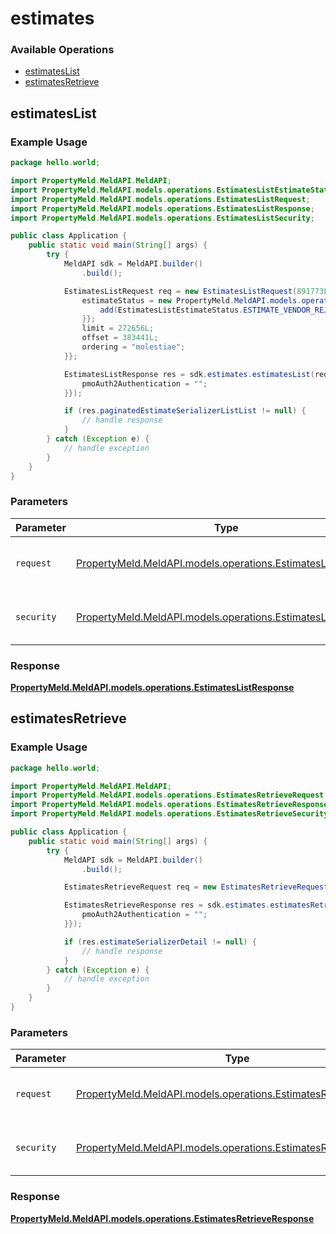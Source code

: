 # estimates

### Available Operations

* [estimatesList](#estimateslist)
* [estimatesRetrieve](#estimatesretrieve)

## estimatesList

### Example Usage

```java
package hello.world;

import PropertyMeld.MeldAPI.MeldAPI;
import PropertyMeld.MeldAPI.models.operations.EstimatesListEstimateStatus;
import PropertyMeld.MeldAPI.models.operations.EstimatesListRequest;
import PropertyMeld.MeldAPI.models.operations.EstimatesListResponse;
import PropertyMeld.MeldAPI.models.operations.EstimatesListSecurity;

public class Application {
    public static void main(String[] args) {
        try {
            MeldAPI sdk = MeldAPI.builder()
                .build();

            EstimatesListRequest req = new EstimatesListRequest(891773L) {{
                estimateStatus = new PropertyMeld.MeldAPI.models.operations.EstimatesListEstimateStatus[]{{
                    add(EstimatesListEstimateStatus.ESTIMATE_VENDOR_REJECTED),
                }};
                limit = 272656L;
                offset = 383441L;
                ordering = "molestiae";
            }};            

            EstimatesListResponse res = sdk.estimates.estimatesList(req, new EstimatesListSecurity("minus") {{
                pmoAuth2Authentication = "";
            }});

            if (res.paginatedEstimateSerializerListList != null) {
                // handle response
            }
        } catch (Exception e) {
            // handle exception
        }
    }
}
```

### Parameters

| Parameter                                                                                                        | Type                                                                                                             | Required                                                                                                         | Description                                                                                                      |
| ---------------------------------------------------------------------------------------------------------------- | ---------------------------------------------------------------------------------------------------------------- | ---------------------------------------------------------------------------------------------------------------- | ---------------------------------------------------------------------------------------------------------------- |
| `request`                                                                                                        | [PropertyMeld.MeldAPI.models.operations.EstimatesListRequest](../../models/operations/EstimatesListRequest.md)   | :heavy_check_mark:                                                                                               | The request object to use for the request.                                                                       |
| `security`                                                                                                       | [PropertyMeld.MeldAPI.models.operations.EstimatesListSecurity](../../models/operations/EstimatesListSecurity.md) | :heavy_check_mark:                                                                                               | The security requirements to use for the request.                                                                |


### Response

**[PropertyMeld.MeldAPI.models.operations.EstimatesListResponse](../../models/operations/EstimatesListResponse.md)**


## estimatesRetrieve

### Example Usage

```java
package hello.world;

import PropertyMeld.MeldAPI.MeldAPI;
import PropertyMeld.MeldAPI.models.operations.EstimatesRetrieveRequest;
import PropertyMeld.MeldAPI.models.operations.EstimatesRetrieveResponse;
import PropertyMeld.MeldAPI.models.operations.EstimatesRetrieveSecurity;

public class Application {
    public static void main(String[] args) {
        try {
            MeldAPI sdk = MeldAPI.builder()
                .build();

            EstimatesRetrieveRequest req = new EstimatesRetrieveRequest(812169L, "voluptatum");            

            EstimatesRetrieveResponse res = sdk.estimates.estimatesRetrieve(req, new EstimatesRetrieveSecurity("iusto") {{
                pmoAuth2Authentication = "";
            }});

            if (res.estimateSerializerDetail != null) {
                // handle response
            }
        } catch (Exception e) {
            // handle exception
        }
    }
}
```

### Parameters

| Parameter                                                                                                                | Type                                                                                                                     | Required                                                                                                                 | Description                                                                                                              |
| ------------------------------------------------------------------------------------------------------------------------ | ------------------------------------------------------------------------------------------------------------------------ | ------------------------------------------------------------------------------------------------------------------------ | ------------------------------------------------------------------------------------------------------------------------ |
| `request`                                                                                                                | [PropertyMeld.MeldAPI.models.operations.EstimatesRetrieveRequest](../../models/operations/EstimatesRetrieveRequest.md)   | :heavy_check_mark:                                                                                                       | The request object to use for the request.                                                                               |
| `security`                                                                                                               | [PropertyMeld.MeldAPI.models.operations.EstimatesRetrieveSecurity](../../models/operations/EstimatesRetrieveSecurity.md) | :heavy_check_mark:                                                                                                       | The security requirements to use for the request.                                                                        |


### Response

**[PropertyMeld.MeldAPI.models.operations.EstimatesRetrieveResponse](../../models/operations/EstimatesRetrieveResponse.md)**

